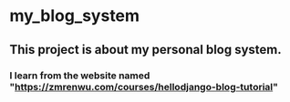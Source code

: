 # my_blog_system
## This project is about my personal blog system.
### I learn from the website named "https://zmrenwu.com/courses/hellodjango-blog-tutorial"
